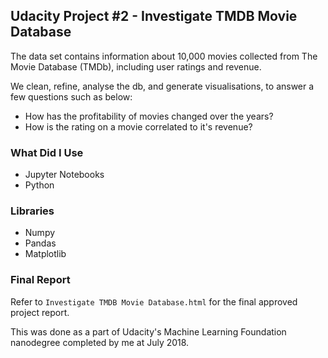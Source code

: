 ## **Udacity Project #2** - Investigate TMDB Movie Database

The data set contains information about 10,000 movies collected from The Movie Database (TMDb), including user ratings and revenue.

We clean, refine, analyse the db, and generate visualisations, to answer a few questions such as below:

- How has the profitability of movies changed over the years?
- How is the rating on a movie correlated to it's revenue?

### What Did I Use

- Jupyter Notebooks
- Python

### Libraries

- Numpy
- Pandas
- Matplotlib

### **Final Report**
Refer to `Investigate TMDB Movie Database.html` for the final approved project report.

This was done as a part of Udacity's Machine Learning Foundation nanodegree completed by me at July 2018.